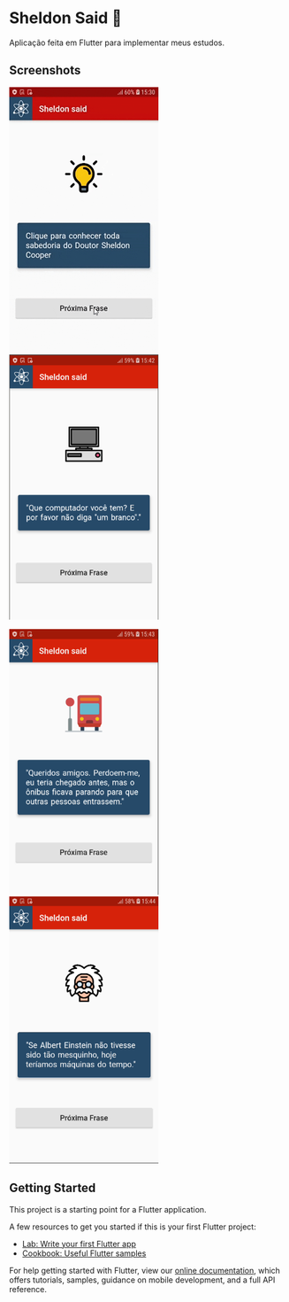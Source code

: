 # Sheldon Said :speech_balloon:

Aplicação feita em Flutter para implementar meus estudos.

## Screenshots

<img src="assets/images/giphy.gif"> <img src="assets/images/ss1.PNG" width=270>

<img src="assets/images/ss2.PNG" width=270> <img src="assets/images/ss3.PNG" width=270>



## Getting Started

This project is a starting point for a Flutter application.

A few resources to get you started if this is your first Flutter project:

- [Lab: Write your first Flutter app](https://flutter.dev/docs/get-started/codelab)
- [Cookbook: Useful Flutter samples](https://flutter.dev/docs/cookbook)

For help getting started with Flutter, view our
[online documentation](https://flutter.dev/docs), which offers tutorials,
samples, guidance on mobile development, and a full API reference.

